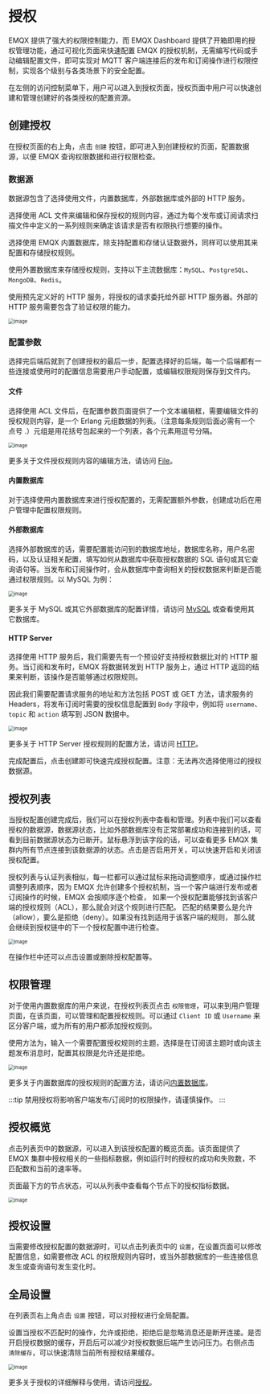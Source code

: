 # 授权

EMQX 提供了强大的权限控制能力，而 EMQX Dashboard 提供了开箱即用的授权管理功能，通过可视化页面来快速配置 EMQX 的授权机制，无需编写代码或手动编辑配置文件，即可实现对 MQTT 客户端连接后的发布和订阅操作进行权限控制，实现各个级别与各类场景下的安全配置。

在左侧的访问控制菜单下，用户可以进入到授权页面，授权页面中用户可以快速创建和管理创建好的各类授权的配置资源。

## 创建授权

在授权页面的右上角，点击 `创建` 按钮，即可进入到创建授权的页面，配置数据源，以便 EMQX 查询权限数据和进行权限检查。

### 数据源

数据源包含了选择使用文件，内置数据库，外部数据库或外部的 HTTP 服务。

选择使用 ACL 文件来编辑和保存授权的规则内容，通过为每个发布或订阅请求扫描文件中定义的一系列规则来确定该请求是否有权限执行想要的操作。

选择使用 EMQX 内置数据库，除支持配置和存储认证数据外，同样可以使用其来配置和存储授权规则。

使用外置数据库来存储授权规则，支持以下主流数据库：`MySQL`、`PostgreSQL`、`MongoDB`、`Redis`。

使用预先定义好的 HTTP 服务，将授权的请求委托给外部 HTTP 服务器。外部的 HTTP 服务需要包含了验证权限的能力。

<img src="./assets/authz-create.png" alt="image" style="zoom:67%;" />

### 配置参数

选择完后端后就到了创建授权的最后一步，配置选择好的后端，每一个后端都有一些连接或使用时的配置信息需要用户手动配置，或编辑权限规则保存到文件内。

#### 文件

选择使用 ACL 文件后，在配置参数页面提供了一个文本编辑框，需要编辑文件的授权规则内容，是一个 Erlang 元组数据的列表。（注意每条规则后面必需有一个点号 .）元组是用花括号包起来的一个列表，各个元素用逗号分隔。

<img src="./assets/authz-file-config.png" alt="image" style="zoom:67%;" />

更多关于文件授权规则内容的编辑方法，请访问 [File](../access-control/authz/file.md)。

#### 内置数据库

对于选择使用内置数据库来进行授权配置的，无需配置额外参数，创建成功后在用户管理中配置权限规则。

#### 外部数据库

选择外部数据库的话，需要配置能访问到的数据库地址，数据库名称，用户名密码，以及认证相关配置，填写如何从数据库中获取授权数据的 SQL 语句或其它查询语句等。当发布和订阅操作时，会从数据库中查询相关的授权数据来判断是否能通过权限规则。以 MySQL 为例：

<img src="./assets/authz-mysql-config.png" alt="image" style="zoom:67%;" />

更多关于 MySQL 或其它外部数据库的配置详情，请访问 [MySQL](../access-control/authz/mysql.md) 或查看使用其它数据库。

#### HTTP Server

选择使用 HTTP 服务后，我们需要先有一个预设好支持授权数据比对的 HTTP 服务。当订阅和发布时，EMQX 将数据转发到 HTTP 服务上，通过 HTTP 返回的结果来判断，该操作是否能够通过权限规则。

因此我们需要配置请求服务的地址和方法包括 POST 或 GET 方法，请求服务的 Headers，将发布订阅时需要的授权信息配置到 `Body` 字段中，例如将 `username`、`topic` 和 `action` 填写到 JSON 数据中。

<img src="./assets/authz-http-config.png" alt="image" style="zoom:67%;" />

更多关于 HTTP Server 授权规则的配置方法，请访问 [HTTP](../access-control/authz/http.md)。

完成配置后，点击创建即可快速完成授权配置。注意：无法再次选择使用过的授权数据源。

## 授权列表

当授权配置创建完成后，我们可以在授权列表中查看和管理。列表中我们可以查看授权的数据源，数据源状态，比如外部数据库没有正常部署成功和连接到的话，可看到目前数据源状态为已断开。鼠标悬浮到该字段的话，可以查看更多 EMQX 集群内所有节点连接到该数据源的状态。点击是否启用开关，可以快速开启和关闭该授权配置。

授权列表与认证列表相似，每一栏都可以通过鼠标来拖动调整顺序，或通过操作栏调整列表顺序，因为 EMQX 允许创建多个授权机制，当一个客户端进行发布或者订阅操作的时候，EMQX 会按顺序逐个检查， 如果一个授权配置能够找到该客户端的授权规则（ACL），那么就会对这个规则进行匹配。 匹配的结果要么是允许（allow），要么是拒绝（deny）。如果没有找到适用于该客户端的规则， 那么就会继续到授权链中的下一个授权配置中进行检查。

<img src="./assets/authz-list.png" alt="image" style="zoom:67%;" />

在操作栏中还可以点击设置或删除授权配置等。

## 权限管理

对于使用内置数据库的用户来说，在授权列表页点击 `权限管理`，可以来到用户管理页面，在该页面，可以管理和配置授权规则。可以通过 `Client ID` 或 `Username` 来区分客户端，或为所有的用户都添加授权规则。

使用方法为，输入一个需要配置授权规则的主题，选择是在订阅该主题时或向该主题发布消息时，配置其权限是允许还是拒绝。

<img src="./assets/authz-users.png" alt="image" style="zoom:67%;" />

更多关于内置数据库的授权规则的配置方法，请访问[内置数据库](../access-control/authz/mnesia.md)。

:::tip
禁用授权将影响客户端发布/订阅时的权限操作，请谨慎操作。
:::

## 授权概览

点击列表页中的数据源，可以进入到该授权配置的概览页面。该页面提供了 EMQX 集群中授权相关的一些指标数据，例如运行时的授权的成功和失败数，不匹配数和当前的速率等。

页面最下方的节点状态，可以从列表中查看每个节点下的授权指标数据。

<img src="./assets/authz-overview.png" alt="image" style="zoom:67%;" />

## 授权设置

当需要修改授权配置的数据源时，可以点击列表页中的 `设置`，在设置页面可以修改配置信息，如需要修改 ACL 的权限规则内容时，或当外部数据库的一些连接信息发生或查询语句发生变化时。

## 全局设置

在列表页右上角点击 `设置` 按钮，可以对授权进行全局配置。

设置当授权不匹配时的操作，允许或拒绝，拒绝后是忽略消息还是断开连接。是否开启授权数据的缓存，开启后可以减少对授权数据后端产生访问压力。右侧点击 `清除缓存`，可以快速清除当前所有授权结果缓存。

<img src="./assets/authz-settings.png" alt="image" style="zoom:67%;" />

更多关于授权的详细解释与使用，请访问[授权](../access-control/authz/authz.md)。
